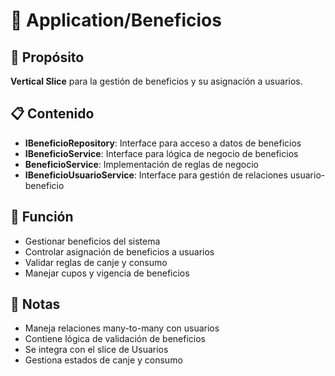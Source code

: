 # 📁 Application/Beneficios

## 🎯 Propósito
**Vertical Slice** para la gestión de beneficios y su asignación a usuarios.

## 📋 Contenido
- **IBeneficioRepository**: Interface para acceso a datos de beneficios
- **IBeneficioService**: Interface para lógica de negocio de beneficios
- **BeneficioService**: Implementación de reglas de negocio
- **IBeneficioUsuarioService**: Interface para gestión de relaciones usuario-beneficio

## 🔧 Función
- Gestionar beneficios del sistema
- Controlar asignación de beneficios a usuarios
- Validar reglas de canje y consumo
- Manejar cupos y vigencia de beneficios

## 📝 Notas
- Maneja relaciones many-to-many con usuarios
- Contiene lógica de validación de beneficios
- Se integra con el slice de Usuarios
- Gestiona estados de canje y consumo
